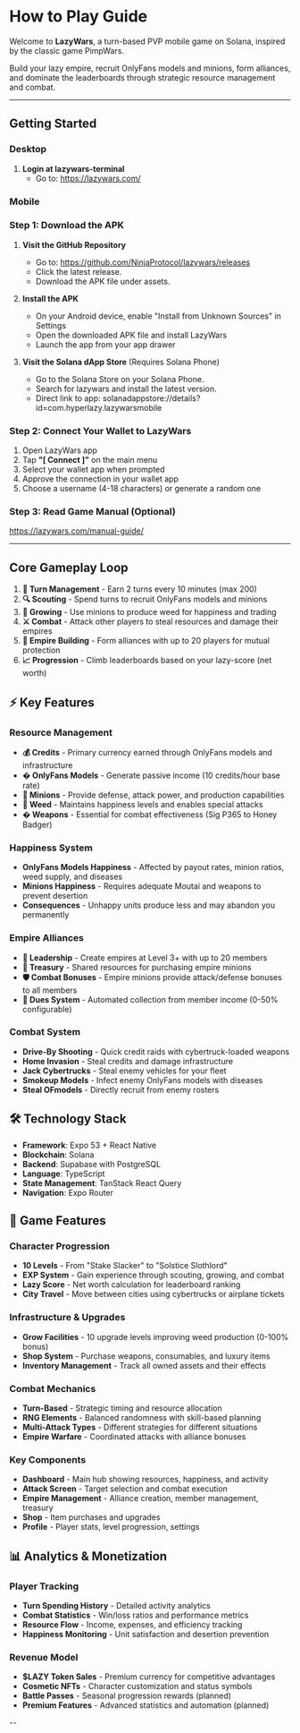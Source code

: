 # How to Play Guide

Welcome to **LazyWars**, a turn-based PVP mobile game on Solana, inspired by the classic game PimpWars. 

Build your lazy empire, recruit OnlyFans models and minions, form alliances, and dominate the leaderboards through strategic resource management and combat.

---

## Getting Started

### Desktop

1. **Login at lazywars-terminal**
   - Go to: https://lazywars.com/

### Mobile

### Step 1: Download the APK

1. **Visit the GitHub Repository**
   - Go to: https://github.com/NinjaProtocol/lazywars/releases
   - Click the latest release.
   - Download the APK file under assets.

2. **Install the APK**
   - On your Android device, enable "Install from Unknown Sources" in Settings
   - Open the downloaded APK file and install LazyWars
   - Launch the app from your app drawer

3. **Visit the Solana dApp Store** (Requires Solana Phone)
   - Go to the Solana Store on your Solana Phone.
   - Search for lazywars and install the latest version.
   - Direct link to app: solanadappstore://details?id=com.hyperlazy.lazywarsmobile

### Step 2: Connect Your Wallet to LazyWars

1. Open LazyWars app
2. Tap **"[ Connect ]"** on the main menu
3. Select your wallet app when prompted
4. Approve the connection in your wallet app
5. Choose a username (4-18 characters) or generate a random one

### Step 3: Read Game Manual (Optional)

https://lazywars.com/manual-guide/

---

## Core Gameplay Loop

1. **🔄 Turn Management** - Earn 2 turns every 10 minutes (max 200)
2. **🔍 Scouting** - Spend turns to recruit OnlyFans models and minions
3. **🌿 Growing** - Use minions to produce weed for happiness and trading
4. **⚔️ Combat** - Attack other players to steal resources and damage their empires
5. **🏰 Empire Building** - Form alliances with up to 20 players for mutual protection
6. **📈 Progression** - Climb leaderboards based on your lazy-score (net worth)

## ⚡ Key Features

### Resource Management
- **💰 Credits** - Primary currency earned through OnlyFans models and infrastructure
- **� OnlyFans Models** - Generate passive income (10 credits/hour base rate)
- **🔫 Minions** - Provide defense, attack power, and production capabilities
- **🌿 Weed** - Maintains happiness levels and enables special attacks
- **� Weapons** - Essential for combat effectiveness (Sig P365 to Honey Badger)

### Happiness System
- **OnlyFans Models Happiness** - Affected by payout rates, minion ratios, weed supply, and diseases
- **Minions Happiness** - Requires adequate Moutai and weapons to prevent desertion
- **Consequences** - Unhappy units produce less and may abandon you permanently

### Empire Alliances
- **👑 Leadership** - Create empires at Level 3+ with up to 20 members
- **💎 Treasury** - Shared resources for purchasing empire minions
- **🛡️ Combat Bonuses** - Empire minions provide attack/defense bonuses to all members
- **💸 Dues System** - Automated collection from member income (0-50% configurable)

### Combat System
- **Drive-By Shooting** - Quick credit raids with cybertruck-loaded weapons
- **Home Invasion** - Steal credits and damage infrastructure
- **Jack Cybertrucks** - Steal enemy vehicles for your fleet
- **Smokeup Models** - Infect enemy OnlyFans models with diseases
- **Steal OFmodels** - Directly recruit from enemy rosters

## 🛠️ Technology Stack

- **Framework**: Expo 53 + React Native
- **Blockchain**: Solana
- **Backend**: Supabase with PostgreSQL
- **Language**: TypeScript
- **State Management**: TanStack React Query
- **Navigation**: Expo Router

## 🎯 Game Features

### Character Progression
- **10 Levels** - From "Stake Slacker" to "Solstice Slothlord"
- **EXP System** - Gain experience through scouting, growing, and combat
- **Lazy Score** - Net worth calculation for leaderboard ranking
- **City Travel** - Move between cities using cybertrucks or airplane tickets

### Infrastructure & Upgrades
- **Grow Facilities** - 10 upgrade levels improving weed production (0-100% bonus)
- **Shop System** - Purchase weapons, consumables, and luxury items
- **Inventory Management** - Track all owned assets and their effects

### Combat Mechanics
- **Turn-Based** - Strategic timing and resource allocation
- **RNG Elements** - Balanced randomness with skill-based planning
- **Multi-Attack Types** - Different strategies for different situations
- **Empire Warfare** - Coordinated attacks with alliance bonuses

### Key Components
- **Dashboard** - Main hub showing resources, happiness, and activity
- **Attack Screen** - Target selection and combat execution
- **Empire Management** - Alliance creation, member management, treasury
- **Shop** - Item purchases and upgrades
- **Profile** - Player stats, level progression, settings

## 📊 Analytics & Monetization

### Player Tracking
- **Turn Spending History** - Detailed activity analytics
- **Combat Statistics** - Win/loss ratios and performance metrics
- **Resource Flow** - Income, expenses, and efficiency tracking
- **Happiness Monitoring** - Unit satisfaction and desertion prevention

### Revenue Model
- **$LAZY Token Sales** - Premium currency for competitive advantages
- **Cosmetic NFTs** - Character customization and status symbols
- **Battle Passes** - Seasonal progression rewards (planned)
- **Premium Features** - Advanced statistics and automation (planned)

--
